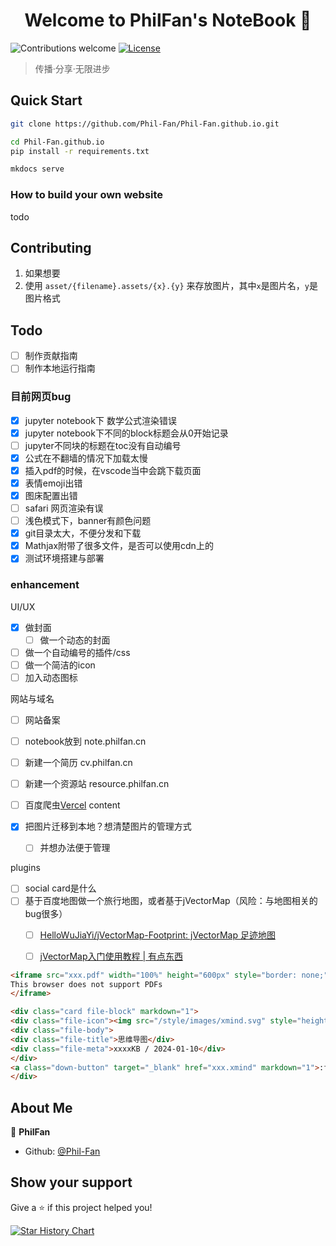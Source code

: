 <h1 align="center">Welcome to PhilFan's NoteBook 👋</h1>


<p>
    <img alt="Contributions welcome" src="https://img.shields.io/badge/contributions-welcome-brightgreen.svg" />
  </a>
  <a href="https://github.com/Phil-Fan/Phil-Fan.github.io/blob/master/.github/LICENSE">
    <img alt="License" src="https://img.shields.io/badge/license-CC4.0-blue.svg" />
  </a>
</p>

> 传播·分享·无限进步



## Quick Start

```bash title="Clone the repository"
git clone https://github.com/Phil-Fan/Phil-Fan.github.io.git
```

```bash title="Install dependencies"
cd Phil-Fan.github.io
pip install -r requirements.txt
```


```bash title="Serve the website"
mkdocs serve
```

### How to build your own website

todo




## Contributing

1. 如果想要
2. 使用 `asset/{filename}.assets/{x}.{y}` 来存放图片，其中`x`是图片名，`y`是图片格式



## Todo


- [ ] 制作贡献指南
- [ ] 制作本地运行指南

### 目前网页bug
- [x] jupyter notebook下 数学公式渲染错误
- [x] jupyter notebook下不同的block标题会从0开始记录
- [ ] jupyter不同块的标题在toc没有自动编号
- [x] 公式在不翻墙的情况下加载太慢
- [x] 插入pdf的时候，在vscode当中会跳下载页面
- [x] 表情emoji出错
- [x] 图床配置出错
- [ ] safari 网页渲染有误
- [ ] 浅色模式下，banner有颜色问题
- [x] git目录太大，不便分发和下载
- [x] Mathjax附带了很多文件，是否可以使用cdn上的
- [x] 测试环境搭建与部署

### enhancement


UI/UX

- [x] 做封面
  - [ ] 做一个动态的封面
- [ ] 做一个自动编号的插件/css
- [ ] 做一个简洁的icon
- [ ] 加入动态图标

网站与域名

- [ ] 网站备案
- [ ] notebook放到 note.philfan.cn
- [ ] 新建一个简历 cv.philfan.cn
- [ ] 新建一个资源站 resource.philfan.cn
- [ ] 百度爬虫[Vercel](https://vercel.com/phil-fans-projects)
content

- [x] 把图片迁移到本地？想清楚图片的管理方式
  - [ ] 并想办法便于管理

plugins

- [ ] social card是什么
- [ ] 基于百度地图做一个旅行地图，或者基于jVectorMap（风险：与地图相关的bug很多）
  - [ ] [HelloWuJiaYi/jVectorMap-Footprint: jVectorMap 足迹地图](https://github.com/HelloWuJiaYi/jVectorMap-Footprint)
  - [ ] [jVectorMap入门使用教程 | 有点东西](https://www.youdiandongxi.com/article/jVectorMap-use.html)



```html
<iframe src="xxx.pdf" width="100%" height="600px" style="border: none;">
This browser does not support PDFs
</iframe>
```


```html
<div class="card file-block" markdown="1">
<div class="file-icon"><img src="/style/images/xmind.svg" style="height: 3em;"></div>
<div class="file-body">
<div class="file-title">思维导图</div>
<div class="file-meta">xxxxKB / 2024-01-10</div>
</div>
<a class="down-button" target="_blank" href="xxx.xmind" markdown="1">:fontawesome-solid-download: 下载</a>
</div>
```


## About Me


👤 **PhilFan**

* Github: [@Phil-Fan](https://github.com/Phil-Fan)

## Show your support

Give a ⭐️ if this project helped you!

[![Star History Chart](https://api.star-history.com/svg?repos=Phil-Fan/Phil-Fan.github.io&type=Date)](https://www.star-history.com/#Phil-Fan/Phil-Fan.github.io&Date)
